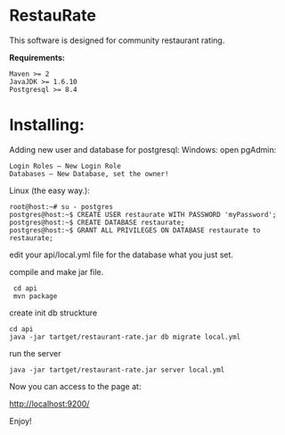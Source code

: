 ﻿RestauRate
==========
This software is designed for community restaurant rating.

<b>Requirements: </b>

<pre><code>Maven >= 2
JavaJDK >= 1.6.10
Postgresql >= 8.4
</code></pre>

<b>Installing:</b>
==========
Adding new user and database for postgresql:
Windows: open pgAdmin:

	Login Roles – New Login Role
	Databases – New Database, set the owner!

Linux (the easy way.):

	root@host:~# su - postgres
	postgres@host:~$ CREATE USER restaurate WITH PASSWORD 'myPassword';
	postgres@host:~$ CREATE DATABASE restaurate;
	postgres@host:~$ GRANT ALL PRIVILEGES ON DATABASE restaurate to restaurate;

edit your api/local.yml file for the database what you just set.

compile and make jar file.

	 cd api
	 mvn package

create init db struckture

	cd api
	java -jar tartget/restaurant-rate.jar db migrate local.yml

run the server

	java -jar tartget/restaurant-rate.jar server local.yml

Now you can access to the page at: 

  <http://localhost:9200/>

Enjoy!	
